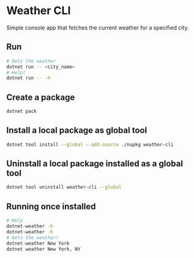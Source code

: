 # Weather CLI

Simple console app that fetches the current weather for a specified city.

## Run

```bash
# Gets the weather
dotnet run -- <city_name>
# Help!
dotnet run -- -h
```

## Create a package

```bash
dotnet pack
```

## Install a local package as global tool

```bash
dotnet tool install --global --add-source ./nupkg weather-cli
```

## Uninstall a local package installed as a global tool

```bash
dotnet tool uninstall weather-cli --global
```

## Running once installed

```bash
# Help
dotnet-weather -h
dotnet-weather -h
# Gets the weather!
dotnet-weather New York
dotnet weather New York, NY
```
